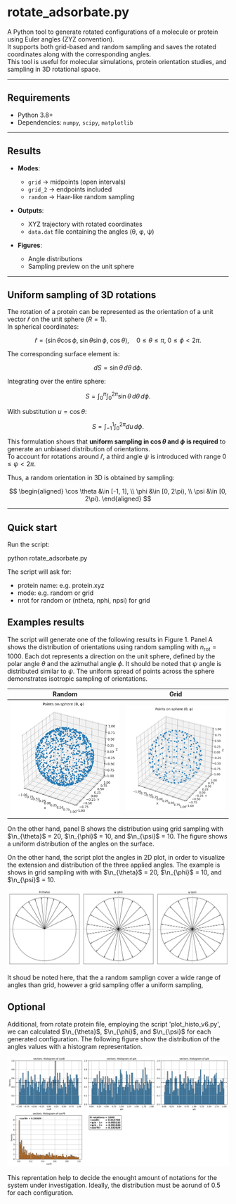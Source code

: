 # rotate_adsorbate.py

A Python tool to generate rotated configurations of a molecule or protein using Euler angles (ZYZ convention).  
It supports both grid-based and random sampling and saves the rotated coordinates along with the corresponding angles.  
This tool is useful for molecular simulations, protein orientation studies, and sampling in 3D rotational space.

---

## Requirements

- Python 3.8+
- Dependencies: `numpy`, `scipy`, `matplotlib`

---

## Results

- **Modes**:  
  - `grid` → midpoints (open intervals)  
  - `grid_2` → endpoints included  
  - `random` → Haar-like random sampling  

- **Outputs**:  
  - XYZ trajectory with rotated coordinates  
  - `data.dat` file containing the angles (θ, φ, ψ)  

- **Figures**:  
  - Angle distributions  
  - Sampling preview on the unit sphere  

---

## Uniform sampling of 3D rotations

The rotation of a protein can be represented as the orientation of a unit vector $\hat r$ on the unit sphere ($R = 1$).  
In spherical coordinates:

$$
\hat r = (\sin\theta\cos\phi,\; \sin\theta\sin\phi,\; \cos\theta),
\quad 0 \leq \theta \leq \pi,\; 0 \leq \phi < 2\pi.
$$

The corresponding surface element is:

$$
dS = \sin\theta \, d\theta \, d\phi.
$$

Integrating over the entire sphere:

$$
S = \int_{0}^{\pi} \int_{0}^{2\pi} \sin\theta \, d\theta \, d\phi.
$$

With substitution $u = \cos\theta$:

$$
S = \int_{-1}^{1} \int_{0}^{2\pi} du \, d\phi.
$$

This formulation shows that **uniform sampling in $\cos\theta$ and $\phi$ is required** to generate an unbiased distribution of orientations.  
To account for rotations around $\hat r$, a third angle $\psi$ is introduced with range $0 \leq \psi < 2\pi$.

Thus, a random orientation in 3D is obtained by sampling:

$$
\begin{aligned}
\cos \theta &\in [-1, 1], \\
\phi &\in [0, 2\pi), \\
\psi &\in [0, 2\pi).
\end{aligned}
$$

---

## Quick start

Run the script:

python rotate_adsorbate.py

The script will ask for:
- protein name: e.g. protein.xyz 
- mode: e.g. random or grid
- nrot for random or (ntheta, nphi, npsi) for grid


## Examples results

The script will generate one of the following results in Figure 1.
Panel A shows the distribution of orientations using random sampling with $n_{\text{rot}} = 1000$.
Each dot represents a direction on the unit sphere, defined by the polar angle $\theta$ and the azimuthal angle $\phi$.
It should be noted that $\psi$ angle is distributed similar to $\psi$.
The uniform spread of points across the sphere demonstrates isotropic sampling of orientations.


| Random                                                   | Grid                                                 |
| -------------------------------------------------------- | ---------------------------------------------------- |
| ![Random](figures/angles_to_sphere_nrot-1000_random.png) | ![Grid](figures/angles_to_sphere_nrot-4000_grid.png) |

On the other hand, panel B shows the distribution using grid sampling with $\n_{\theta}$ = 20, $\n_{\phi}$ = 10, and $\n_{\psi}$ = 10.
The figure shows a uniform distribution of the angles on the surface.


On the other hand, the script plot the angles in 2D plot, in order to visualize the extension and distribution of the three applied angles.
The example is shows in grid sampling with with $\n_{\theta}$ = 20, $\n_{\phi}$ = 10, and $\n_{\psi}$ = 10.

![Distribución de ángulos](figures/angles_three_grid.png)

It shoud be noted here, that the a random samplign cover a wide range of angles than grid, however a grid sampling offer a uniform sampling,

## Optional

Additional, from rotate protein file, employing the script 'plot_histo_v6.py', we can calculated  $\n_{\theta}$,  $\n_{\phi}$, and  $\n_{\psi}$ for each generated configuration.
The following figure show the distribution of the angles values with a histogram representation.

![Distribución de ángulos](figures/histos_3x2.png)

This reprentation help to decide the enought amount of notations for the system under investigation.
Ideally, the distribution must be aorund of 0.5 for each configuration.